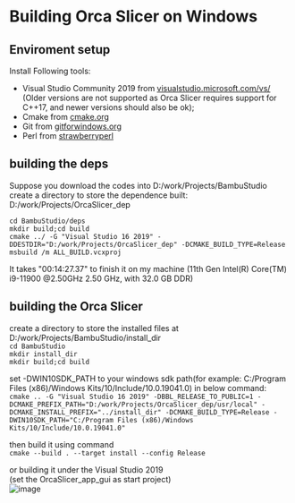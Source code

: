 # Building Orca Slicer on Windows

## Enviroment setup
Install Following tools:
- Visual Studio Community 2019 from [visualstudio.microsoft.com/vs/](https://visualstudio.microsoft.com/vs/) (Older versions are not supported as Orca Slicer requires support for C++17, and newer versions should also be ok);
- Cmake from [cmake.org](https://cmake.org/download/)
- Git from [gitforwindows.org](https://gitforwindows.org/) 
- Perl from [strawberryperl](https://strawberryperl.com/)

## building the deps
Suppose you download the codes into D:/work/Projects/BambuStudio  
create a directory to store the dependence built: D:/work/Projects/OrcaSlicer_dep

`cd BambuStudio/deps`  
`mkdir build;cd build`  
`cmake ../ -G "Visual Studio 16 2019" -DDESTDIR="D:/work/Projects/OrcaSlicer_dep" -DCMAKE_BUILD_TYPE=Release`  
`msbuild /m ALL_BUILD.vcxproj`  

It takes "00:14:27.37" to finish it on my machine (11th Gen Intel(R) Core(TM) i9-11900 @2.50GHz   2.50 GHz, with 32.0 GB DDR)

## building the Orca Slicer
create a directory to store the installed files at D:/work/Projects/BambuStudio/install_dir  
`cd BambuStudio`  
`mkdir install_dir`  
`mkdir build;cd build`  

set -DWIN10SDK_PATH to your windows sdk path(for example: C:/Program Files (x86)/Windows Kits/10/Include/10.0.19041.0) in below command:  
`cmake .. -G "Visual Studio 16 2019" -DBBL_RELEASE_TO_PUBLIC=1 -DCMAKE_PREFIX_PATH="D:/work/Projects/OrcaSlicer_dep/usr/local" -DCMAKE_INSTALL_PREFIX="../install_dir" -DCMAKE_BUILD_TYPE=Release -DWIN10SDK_PATH="C:/Program Files (x86)/Windows Kits/10/Include/10.0.19041.0"` 

then build it using command  
`cmake --build . --target install --config Release`  

or building it under the Visual Studio 2019  
(set the OrcaSlicer_app_gui as start project)  
![image](https://user-images.githubusercontent.com/106916061/179185940-06135b47-f2a4-415a-9be4-666680fa0f9a.png)